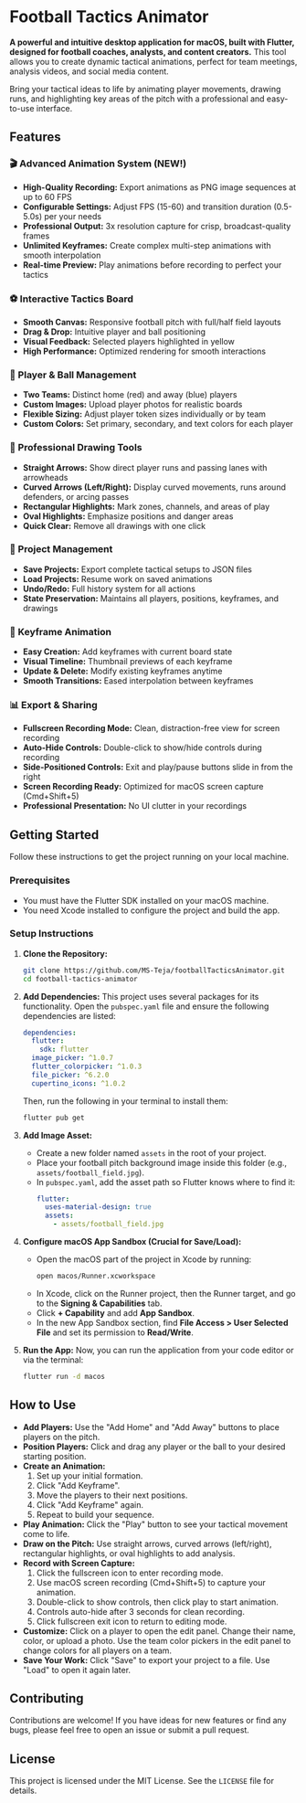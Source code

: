 # Football Tactics Animator

**A powerful and intuitive desktop application for macOS, built with Flutter, designed for football coaches, analysts, and content creators.**
This tool allows you to create dynamic tactical animations, perfect for team meetings, analysis videos, and social media content.

Bring your tactical ideas to life by animating player movements, drawing runs, and highlighting key areas of the pitch with a professional and easy-to-use interface.

## Features

### 🎬 Advanced Animation System (NEW!)
- **High-Quality Recording:** Export animations as PNG image sequences at up to 60 FPS
- **Configurable Settings:** Adjust FPS (15-60) and transition duration (0.5-5.0s) per your needs
- **Professional Output:** 3x resolution capture for crisp, broadcast-quality frames
- **Unlimited Keyframes:** Create complex multi-step animations with smooth interpolation
- **Real-time Preview:** Play animations before recording to perfect your tactics

### ⚽ Interactive Tactics Board
- **Smooth Canvas:** Responsive football pitch with full/half field layouts
- **Drag & Drop:** Intuitive player and ball positioning
- **Visual Feedback:** Selected players highlighted in yellow
- **High Performance:** Optimized rendering for smooth interactions

### 👥 Player & Ball Management
- **Two Teams:** Distinct home (red) and away (blue) players
- **Custom Images:** Upload player photos for realistic boards
- **Flexible Sizing:** Adjust player token sizes individually or by team
- **Custom Colors:** Set primary, secondary, and text colors for each player

### 🎨 Professional Drawing Tools
- **Straight Arrows:** Show direct player runs and passing lanes with arrowheads
- **Curved Arrows (Left/Right):** Display curved movements, runs around defenders, or arcing passes
- **Rectangular Highlights:** Mark zones, channels, and areas of play
- **Oval Highlights:** Emphasize positions and danger areas
- **Quick Clear:** Remove all drawings with one click

### 💾 Project Management
- **Save Projects:** Export complete tactical setups to JSON files
- **Load Projects:** Resume work on saved animations
- **Undo/Redo:** Full history system for all actions
- **State Preservation:** Maintains all players, positions, keyframes, and drawings

### 🎯 Keyframe Animation
- **Easy Creation:** Add keyframes with current board state
- **Visual Timeline:** Thumbnail previews of each keyframe
- **Update & Delete:** Modify existing keyframes anytime
- **Smooth Transitions:** Eased interpolation between keyframes

### 📊 Export & Sharing
- **Fullscreen Recording Mode:** Clean, distraction-free view for screen recording
- **Auto-Hide Controls:** Double-click to show/hide controls during recording
- **Side-Positioned Controls:** Exit and play/pause buttons slide in from the right
- **Screen Recording Ready:** Optimized for macOS screen capture (Cmd+Shift+5)
- **Professional Presentation:** No UI clutter in your recordings

## Getting Started

Follow these instructions to get the project running on your local machine.

### Prerequisites

- You must have the Flutter SDK installed on your macOS machine.
- You need Xcode installed to configure the project and build the app.

### Setup Instructions

1. **Clone the Repository:**
    ```sh
    git clone https://github.com/MS-Teja/footballTacticsAnimator.git
    cd football-tactics-animator
    ```

2. **Add Dependencies:**
   This project uses several packages for its functionality. Open the `pubspec.yaml` file and ensure the following dependencies are listed:
    ```yaml
    dependencies:
      flutter:
        sdk: flutter
      image_picker: ^1.0.7
      flutter_colorpicker: ^1.0.3
      file_picker: ^6.2.0
      cupertino_icons: ^1.0.2
    ```
   Then, run the following in your terminal to install them:
    ```sh
    flutter pub get
    ```

3. **Add Image Asset:**
    - Create a new folder named `assets` in the root of your project.
    - Place your football pitch background image inside this folder (e.g., `assets/football_field.jpg`).
    - In `pubspec.yaml`, add the asset path so Flutter knows where to find it:
      ```yaml
      flutter:
        uses-material-design: true
        assets:
          - assets/football_field.jpg
      ```

4. **Configure macOS App Sandbox (Crucial for Save/Load):**
    - Open the macOS part of the project in Xcode by running:
      ```sh
      open macos/Runner.xcworkspace
      ```
    - In Xcode, click on the Runner project, then the Runner target, and go to the **Signing & Capabilities** tab.
    - Click **+ Capability** and add **App Sandbox**.
    - In the new App Sandbox section, find **File Access > User Selected File** and set its permission to **Read/Write**.

5. **Run the App:**
   Now, you can run the application from your code editor or via the terminal:
    ```sh
    flutter run -d macos
    ```

## How to Use

- **Add Players:** Use the "Add Home" and "Add Away" buttons to place players on the pitch.
- **Position Players:** Click and drag any player or the ball to your desired starting position.
- **Create an Animation:**
    1. Set up your initial formation.
    2. Click "Add Keyframe".
    3. Move the players to their next positions.
    4. Click "Add Keyframe" again.
    5. Repeat to build your sequence.
- **Play Animation:** Click the "Play" button to see your tactical movement come to life.
- **Draw on the Pitch:** Use straight arrows, curved arrows (left/right), rectangular highlights, or oval highlights to add analysis.
- **Record with Screen Capture:**
    1. Click the fullscreen icon to enter recording mode.
    2. Use macOS screen recording (Cmd+Shift+5) to capture your animation.
    3. Double-click to show controls, then click play to start animation.
    4. Controls auto-hide after 3 seconds for clean recording.
    5. Click fullscreen exit icon to return to editing mode.
- **Customize:** Click on a player to open the edit panel. Change their name, color, or upload a photo. Use the team color pickers in the edit panel to change colors for all players on a team.
- **Save Your Work:** Click "Save" to export your project to a file. Use "Load" to open it again later.

## Contributing

Contributions are welcome! If you have ideas for new features or find any bugs, please feel free to open an issue or submit a pull request.

## License

This project is licensed under the MIT License. See the `LICENSE` file for details.